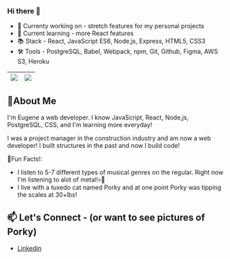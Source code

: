 ### Hi there 👋
  * 🔭 Currenty working on - stretch features for my personal projects
  * 🌱 Current learning - more React features
  * 📚 Stack - React, JavaScript ES6, Node,js, Express, HTML5, CSS3
  * 🛠 Tools - PostgreSQL, Babel, Webpack, npm, Git, Github, Figma, AWS S3, Heroku 

| <a href="https://github.com/Eugenepark215/github-readme-stats"><img align="center" src="https://github-readme-stats.vercel.app/api?username=Eugenepark215&show_icons=true&hide=stars,contribs&hide_border=true"/></a> | <a href="https://github.com/Eugenepark215/github-readme-stats"><img align="center" src="https://github-readme-stats.vercel.app/api/top-langs/?username=Eugenepark215&layout=compact&hide_border=true" /></a> |
| ------------- | ------------- |

## 💬About Me

I'm Eugene a web developer. I know JavaScript, React, Node,js, PostgreSQL, CSS, and I'm learning more everyday!

I was a project manager in the construction industry and am now a web developer!
I built structures in the past and now I build code!


💫Fun Facts!:

  * I listen to 5-7 different types of musical genres on the regular. Right now I'm listening to alot of metal!💀🎸
  * I live with a tuxedo cat named Porky and at one point Porky was tipping the scales at 30+lbs!


## 📫 Let's Connect - (or want to see pictures of Porky)
  * [Linkedin](https://www.linkedin.com/in/eugenepark215/)

